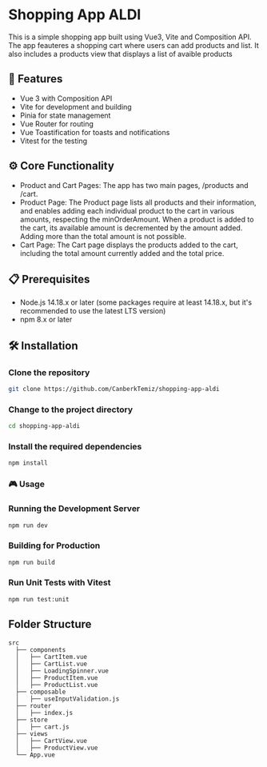 # Shopping App ALDI

This is a simple shopping app built using Vue3, Vite and Composition API. 
The app feauteres a shopping cart where users can add products and list.
It also includes a products view that displays a list of avaible products

## 🚀 Features
- Vue 3 with Composition API
- Vite for development and building
- Pinia for state management
- Vue Router for routing
- Vue Toastification for toasts and notifications
- Vitest for the testing

## ⚙️ Core Functionality
- Product and Cart Pages: The app has two main pages, /products and /cart.
- Product Page: The Product page lists all products and their information, and enables adding each individual product to the cart in various amounts, respecting the minOrderAmount.
When a product is added to the cart, its available amount is decremented by the amount added. Adding more than the total amount is not possible.
- Cart Page: The Cart page displays the products added to the cart, including the total amount currently added and the total price.

## 📋 Prerequisites

- Node.js 14.18.x or later (some packages require at least 14.18.x, but it's recommended to use the latest LTS version)
- npm 8.x or later

## 🛠️ Installation

### Clone the repository

```sh
git clone https://github.com/CanberkTemiz/shopping-app-aldi
```

### Change to the project directory

```sh
cd shopping-app-aldi
```

### Install the required dependencies

```sh
npm install
```

### 🎮 Usage
### Running the Development Server

```sh
npm run dev
```

### Building for Production

```sh
npm run build
```

### Run Unit Tests with Vitest

```sh
npm run test:unit
```
## Folder Structure

```
src
  ├── components
  │   ├── CartItem.vue
  │   ├── CartList.vue
  │   ├── LoadingSpinner.vue
  │   ├── ProductItem.vue
  │   ├── ProductList.vue
  ├── composable
  │   ├── useInputValidation.js
  ├── router
  │   ├── index.js
  ├── store
  │   ├── cart.js
  ├── views
  │   ├── CartView.vue
  │   ├── ProductView.vue
  └── App.vue
```
